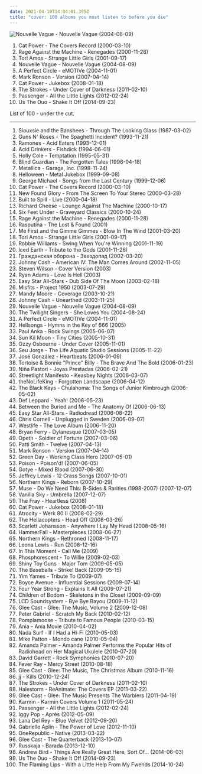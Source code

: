 ```yaml
---
date: 2021-04-10T14:04:01.395Z
title: "cover: 100 albums you must listen to before you die"
---
```

![Nouvelle Vague - Nouvelle Vague (2004-08-09)](http://coverartarchive.org/release/bea245eb-a490-4f63-b9e9-c564bc42d514/15272031336-500.jpg "Nouvelle Vague - Nouvelle Vague (2004-08-09)")
<ol class="albums">
<li data-cover="https://img.discogs.com/7ToXkfnF8noSM_uhuS_mdCXSxn0=/fit-in/600x586/filters:strip_icc():format(jpeg):mode_rgb():quality(90)/discogs-images/R-442522-1461384542-9680.jpeg.jpg" data-tags="covers" role="button">Cat Power - The Covers Record (2000-03-10)</li>
<li data-cover="http://coverartarchive.org/release/1c293abc-3993-3d1d-bb8d-e8fe18621488/9245164218-500.jpg" data-tags="rock, alternative rock" role="button">Rage Against the Machine - Renegades (2000-11-28)</li>
<li data-cover="http://coverartarchive.org/release/a7ccb022-f437-4492-8eee-8f85d85cdb96/2098090328-500.jpg" data-tags="covers, cover" role="button">Tori Amos - Strange Little Girls (2001-09-17)</li>
<li data-cover="http://coverartarchive.org/release/bea245eb-a490-4f63-b9e9-c564bc42d514/15272031336-500.jpg" data-tags="bossa nova, french, covers" role="button">Nouvelle Vague - Nouvelle Vague (2004-08-09)</li>
<li data-cover="https://img.discogs.com/RuuxMh6e-T3Hv19tCpjYyXQM8M4=/fit-in/600x836/filters:strip_icc():format(jpeg):mode_rgb():quality(90)/discogs-images/R-5073762-1531330871-8949.jpeg.jpg" data-tags="alternative rock" role="button">A Perfect Circle - eMOTIVe (2004-11-01)</li>
<li data-cover="http://coverartarchive.org/release/87935910-79cc-4b90-bd9f-9c3d2e08176e/8740605245-500.jpg" data-tags="funk, cover, jazz" role="button">Mark Ronson - Version (2007-04-14)</li>
<li data-cover="http://coverartarchive.org/release/472ab586-be69-4bdb-8f90-af1d25e754a6/22781705669-500.jpg" data-tags="female vocalists, covers, jazz, cover" role="button">Cat Power - Jukebox (2008-01-18)</li>
<li data-cover="https://img.discogs.com/3DVsrRHOvdvK8KvhzXgXdluXxcE=/fit-in/600x600/filters:strip_icc():format(jpeg):mode_rgb():quality(90)/discogs-images/R-2705009-1297332898.jpeg.jpg" data-tags="cover, the strokes, lets dance, darkness, rca records, under, coramao, coolwench, awesome :b" role="button">The Strokes - Under Cover of Darkness (2011-02-10)</li>
<li data-cover="http://coverartarchive.org/release/00d751af-6c26-46e2-aa64-e48d9af4e0a1/2299991985-500.jpg" data-tags="singer songwriter, passenger, easy listening-d, folk, my gang 12" role="button">Passenger - All the Little Lights (2012-02-24)</li>
<li data-cover="http://coverartarchive.org/release/8568d0e6-7d65-4f72-aed8-61b62f2cbb36/13918080102-500.jpg" data-tags="cover" role="button">Us The Duo - Shake It Off (2014-09-23)</li>
</ol>
List of 100 - under the cut.
<!-- more -->

_________________

<ol class="albums">
<li data-cover="http://coverartarchive.org/release/aa258490-4e2e-4395-9da3-064e0c7c9490/24762396589-500.jpg" data-tags="new wave" role="button">
Siouxsie and the Banshees - Through The Looking Glass (1987-03-02)
</li>
<li data-cover="http://coverartarchive.org/release/3231186d-1fde-4267-afad-150495b470b0/7973068614-500.jpg" data-tags="hard rock" role="button">
Guns N' Roses - The Spaghetti Incident? (1993-11-21)
</li>
<li data-cover="http://coverartarchive.org/release/82cef0f9-f982-3c09-931a-1a531dae43b9/18523473099-500.jpg" data-tags="covers, punk" role="button">
Ramones - Acid Eaters (1993-12-01)
</li>
<li data-cover="https://img.discogs.com/gZ_DOHt60uCl_n8gvRs3qOKXbBg=/fit-in/507x792/filters:strip_icc():format(jpeg):mode_rgb():quality(90)/discogs-images/R-3804042-1596044076-1564.jpeg.jpg" data-tags="heavy metal, hard rock, cover, thrash metal" role="button">
Acid Drinkers - Fishdick (1994-06-01)
</li>
<li data-cover="https://via.placeholder.com/450" data-tags="jazz, female vocalists, cover" role="button">
Holly Cole - Temptation (1995-05-31)
</li>
<li data-cover="http://coverartarchive.org/release/e4a4e75b-18cf-3da8-92e8-6dc0be5a9918/7844681438-500.jpg" data-tags="power metal" role="button">
Blind Guardian - The Forgotten Tales (1996-04-18)
</li>
<li data-cover="http://coverartarchive.org/release/7f5a52aa-4429-4771-80ec-6c6a545b0df9/11162732155-500.jpg" data-tags="metal, thrash metal, heavy metal" role="button">
Metallica - Garage, Inc. (1998-11-24)
</li>
<li data-cover="http://coverartarchive.org/release/bce2c17d-c490-32d7-9ea4-742c59172c86/1870479249-500.jpg" data-tags="power metal, covers" role="button">
Helloween - Metal Jukebox (1999-09-08)
</li>
<li data-cover="http://coverartarchive.org/release/5cfe5238-649e-492a-9335-863783cb9c5b/15454353410-500.jpg" data-tags="jazz, george michael" role="button">
George Michael - Songs from the Last Century (1999-12-06)
</li>
<li data-cover="https://img.discogs.com/7ToXkfnF8noSM_uhuS_mdCXSxn0=/fit-in/600x586/filters:strip_icc():format(jpeg):mode_rgb():quality(90)/discogs-images/R-442522-1461384542-9680.jpeg.jpg" data-tags="covers" role="button">
Cat Power - The Covers Record (2000-03-10)
</li>
<li data-cover="http://coverartarchive.org/release/2b3d9bef-c686-4656-a19e-d46040af1db5/15841193375-500.jpg" data-tags="pop punk" role="button">
New Found Glory - From The Screen To Your Stereo (2000-03-28)
</li>
<li data-cover="http://coverartarchive.org/release/8eb5fba9-e6fe-46db-8ff4-1ab77e1096f4/7940771884-500.jpg" data-tags="indie, rock" role="button">
Built to Spill - Live (2000-04-18)
</li>
<li data-cover="http://coverartarchive.org/release/4fecbf14-179d-41fb-9a39-7eb44a4c4634/15556280068-500.jpg" data-tags="lounge" role="button">
Richard Cheese - Lounge Against The Machine (2000-10-17)
</li>
<li data-cover="https://img.discogs.com/2nFR611ZN3rcXnw1SE3kDjVg-5U=/fit-in/600x413/filters:strip_icc():format(jpeg):mode_rgb():quality(90)/discogs-images/R-9409314-1480069976-7900.jpeg.jpg" data-tags="death metal" role="button">
Six Feet Under - Graveyard Classics (2000-10-24)
</li>
<li data-cover="http://coverartarchive.org/release/1c293abc-3993-3d1d-bb8d-e8fe18621488/9245164218-500.jpg" data-tags="rock, alternative rock" role="button">
Rage Against the Machine - Renegades (2000-11-28)
</li>
<li data-cover="http://coverartarchive.org/release/cdeea919-4101-4e00-832d-db0c7cf01cb7/9873657770-500.jpg" data-tags="covers, assault genre" role="button">
Rasputina - The Lost & Found (2001)
</li>
<li data-cover="https://img.discogs.com/LVgMCcBV6nXU1KmjvUWcYGS6H70=/fit-in/600x600/filters:strip_icc():format(jpeg):mode_rgb():quality(90)/discogs-images/R-701826-1332343303.jpeg.jpg" data-tags="covers, punk" role="button">
Me First and the Gimme Gimmes - Blow In The Wind (2001-03-20)
</li>
<li data-cover="http://coverartarchive.org/release/a7ccb022-f437-4492-8eee-8f85d85cdb96/2098090328-500.jpg" data-tags="covers, cover" role="button">
Tori Amos - Strange Little Girls (2001-09-17)
</li>
<li data-cover="http://coverartarchive.org/release/1ed0855b-ae5d-4eff-a10c-00b4e18d0b4b/22972644479-500.jpg" data-tags="swing" role="button">
Robbie Williams - Swing When You're Winning (2001-11-19)
</li>
<li data-cover="https://img.discogs.com/ITP7gH9tn2Nh1MkEiiqyn-eHuOg=/fit-in/599x594/filters:strip_icc():format(jpeg):mode_rgb():quality(90)/discogs-images/R-10522368-1499173104-3124.jpeg.jpg" data-tags="power metal, heavy metal" role="button">
Iced Earth - Tribute to the Gods (2001-11-26)
</li>
<li data-cover="http://coverartarchive.org/release/e959d32c-15fe-4871-8aa8-ef4a74eae065/24917088500-500.jpg" data-tags="cover, psychedelic rock" role="button">
Гражданская оборона - Звездопад (2002-03-20)
</li>
<li data-cover="http://coverartarchive.org/release/47140ecd-72e3-4ef9-b523-3af3c4e3e9ef/2204544011-500.jpg" data-tags="country" role="button">
Johnny Cash - American IV: The Man Comes Around (2002-11-05)
</li>
<li data-cover="https://img.discogs.com/JmOWVNoTQof7RFsqS82lCjDQ180=/fit-in/600x597/filters:strip_icc():format(jpeg):mode_rgb():quality(90)/discogs-images/R-2579489-1291457949.jpeg.jpg" data-tags="epic, cover, new prog, steven wilson" role="button">
Steven Wilson - Cover Version (2003)
</li>
<li data-cover="https://img.discogs.com/ke5mv5j3Qr9m9GEBBC-a_zc-UYw=/fit-in/600x592/filters:strip_icc():format(jpeg):mode_rgb():quality(90)/discogs-images/R-1994709-1561738115-2240.jpeg.jpg" data-tags="alt-country, rock" role="button">
Ryan Adams - Love Is Hell (2003)
</li>
<li data-cover="http://coverartarchive.org/release/5c285b48-a2ee-4328-9398-d7b971272c05/5795022837-500.jpg" data-tags="dub, reggae" role="button">
Easy Star All-Stars - Dub Side Of The Moon (2003-02-18)
</li>
<li data-cover="http://coverartarchive.org/release/bd14a696-6356-413d-a779-c48112ef8d37/15528035791-500.jpg" data-tags="punk, punk rock, horror punk" role="button">
Misfits - Project 1950 (2003-07-29)
</li>
<li data-cover="https://img.discogs.com/mvVEI1IwHBEg9zkJJrS6GjOt1Zk=/fit-in/600x552/filters:strip_icc():format(jpeg):mode_rgb():quality(90)/discogs-images/R-3970912-1604835350-5701.jpeg.jpg" data-tags="pop, cover" role="button">
Mandy Moore - Coverage (2003-10-21)
</li>
<li data-cover="http://coverartarchive.org/release/4321855e-8e8e-4786-8506-28e6d69633b9/13966110015-500.jpg" data-tags="country" role="button">
Johnny Cash - Unearthed (2003-11-25)
</li>
<li data-cover="http://coverartarchive.org/release/bea245eb-a490-4f63-b9e9-c564bc42d514/15272031336-500.jpg" data-tags="bossa nova, french, covers" role="button">
Nouvelle Vague - Nouvelle Vague (2004-08-09)
</li>
<li data-cover="https://img.discogs.com/My1b03HhHcNV7OMiY2f-zwpQkPc=/fit-in/600x593/filters:strip_icc():format(jpeg):mode_rgb():quality(90)/discogs-images/R-698292-1554136772-7063.jpeg.jpg" data-tags="alternative, rock, alternative rock, cover, greg dulli" role="button">
The Twilight Singers - She Loves You (2004-08-24)
</li>
<li data-cover="https://img.discogs.com/RuuxMh6e-T3Hv19tCpjYyXQM8M4=/fit-in/600x836/filters:strip_icc():format(jpeg):mode_rgb():quality(90)/discogs-images/R-5073762-1531330871-8949.jpeg.jpg" data-tags="alternative rock" role="button">
A Perfect Circle - eMOTIVe (2004-11-01)
</li>
<li data-cover="http://coverartarchive.org/release/5d4135e8-4d34-443c-91d5-0297e9ef14d8/4783518168-500.jpg" data-tags="acoustic, lounge metal" role="button">
Hellsongs - Hymns in the Key of 666 (2005)
</li>
<li data-cover="https://img.discogs.com/RASg-glnAvDTAFf8pWns_bW2BzM=/fit-in/500x499/filters:strip_icc():format(jpeg):mode_rgb():quality(90)/discogs-images/R-1147083-1288985803.jpeg.jpg" data-tags="swing, covers" role="button">
Paul Anka - Rock Swings (2005-06-07)
</li>
<li data-cover="https://img.discogs.com/-C0G07Bfi9OI-kDCj1ikyvq0-1c=/fit-in/600x600/filters:strip_icc():format(jpeg):mode_rgb():quality(90)/discogs-images/R-753035-1155288116.jpeg.jpg" data-tags="folk, cover, covers, covertown" role="button">
Sun Kil Moon - Tiny Cities (2005-10-31)
</li>
<li data-cover="http://coverartarchive.org/release/a2dbff4f-998d-45fd-8ba0-41508059890b/15222503191-500.jpg" data-tags="heavy metal" role="button">
Ozzy Osbourne - Under Cover (2005-11-01)
</li>
<li data-cover="http://coverartarchive.org/release/a5dd8a38-8495-43b3-901d-4cb9ac63e571/17776221267-500.jpg" data-tags="covers, acoustic" role="button">
Seu Jorge - The Life Aquatic Studio Sessions (2005-11-22)
</li>
<li data-cover="https://img.discogs.com/0XxcJs-SQFccsPcgqwF21-1sD_A=/fit-in/600x527/filters:strip_icc():format(jpeg):mode_rgb():quality(90)/discogs-images/R-602995-1141754942.jpeg.jpg" data-tags="acoustic, cover, soft, accoustic, my record collection, josegonzales" role="button">
José González - Heartbeats (2006-01-09)
</li>
<li data-cover="http://coverartarchive.org/release/5e83ea65-df0b-431a-9c62-42a5b53f9ce2/8213237332-500.jpg" data-tags="cover" role="button">
Tortoise & Bonnie "Prince" Billy - The Brave And The Bold (2006-01-23)
</li>
<li data-cover="http://coverartarchive.org/release/fad57385-6e8d-4213-b82e-6adfea8e2d69/18994007660-500.jpg" data-tags="nina pastori" role="button">
Niña Pastori - Joyas Prestadas (2006-02-21)
</li>
<li data-cover="http://coverartarchive.org/release/275b722f-d7f9-40ea-be38-286414febeb6/3942871458-500.jpg" data-tags="ska punk" role="button">
Streetlight Manifesto - Keasbey Nights (2006-03-07)
</li>
<li data-cover="https://via.placeholder.com/450" data-tags="ambient, electronic" role="button">
theNoLifeKing - Forgotten Landscape (2006-04-12)
</li>
<li data-cover="http://coverartarchive.org/release/92f3be62-21cd-4651-850e-b244fbd0c01b/26946774221-500.jpg" data-tags="cover" role="button">
The Black Keys - Chulahoma: The Songs of Junior Kimbrough (2006-05-02)
</li>
<li data-cover="https://img.discogs.com/rvnqyiHm6AibVJYr8a3v9ro1J2s=/fit-in/588x590/filters:strip_icc():format(jpeg):mode_rgb():quality(90)/discogs-images/R-7458346-1443578506-9462.jpeg.jpg" data-tags="cover" role="button">
Def Leppard - Yeah! (2006-05-23)
</li>
<li data-cover="http://coverartarchive.org/release/00103e5a-a298-4108-9f74-4a5d9490a6ef/2772311711-500.jpg" data-tags="progressive metal, cover album" role="button">
Between the Buried and Me - The Anatomy Of (2006-06-13)
</li>
<li data-cover="http://coverartarchive.org/release/c13c0bb8-8e6b-4163-a053-5ad21f6fec2b/22100874189-500.jpg" data-tags="reggae" role="button">
Easy Star All-Stars - Radiodread (2006-08-22)
</li>
<li data-cover="http://coverartarchive.org/release/595f26f8-ae7a-47ae-9229-9c6ac0484f83/1043833580-500.jpg" data-tags="rock, acoustic, unplugged" role="button">
Chris Cornell - Unplugged in Sweden (2006-09-07)
</li>
<li data-cover="https://img.discogs.com/v43z72x70mwmbYZkVxGZWHST-6c=/fit-in/595x599/filters:strip_icc():format(jpeg):mode_rgb():quality(90)/discogs-images/R-2683980-1342639891-4559.jpeg.jpg" data-tags="pop" role="button">
Westlife - The Love Album (2006-11-20)
</li>
<li data-cover="http://coverartarchive.org/release/8c9c48a2-6740-4d47-9533-d59bb6f27a0e/25000799686-500.jpg" data-tags="bob dylan cover, bryan ferry" role="button">
Bryan Ferry - Dylanesque (2007-03-05)
</li>
<li data-cover="https://img.discogs.com/_m0W55gb-iKCddwR-V3_Ml1myu0=/fit-in/600x696/filters:strip_icc():format(jpeg):mode_rgb():quality(90)/discogs-images/R-16238095-1605789171-8254.jpeg.jpg" data-tags="cover, deep purple, opeth, deep purple cover" role="button">
Opeth - Soldier of Fortune (2007-03-06)
</li>
<li data-cover="https://img.discogs.com/QO7zFM0tva2c9T7Mv2WKmzHED2g=/fit-in/600x592/filters:strip_icc():format(jpeg):mode_rgb():quality(90)/discogs-images/R-966497-1469987494-2664.jpeg.jpg" data-tags="covers" role="button">
Patti Smith - Twelve (2007-04-13)
</li>
<li data-cover="http://coverartarchive.org/release/87935910-79cc-4b90-bd9f-9c3d2e08176e/8740605245-500.jpg" data-tags="funk, cover, jazz" role="button">
Mark Ronson - Version (2007-04-14)
</li>
<li data-cover="http://coverartarchive.org/release/05cabea3-a117-4d91-92cd-a3be993ce9c9/9460715495-500.jpg" data-tags="cover" role="button">
Green Day - Working Class Hero (2007-05-01)
</li>
<li data-cover="https://img.discogs.com/mm-4AvbTsEiNxisKujpaz-tohw4=/fit-in/481x481/filters:strip_icc():format(jpeg):mode_rgb():quality(90)/discogs-images/R-6385299-1417947526-7899.jpeg.jpg" data-tags="hair metal, cover" role="button">
Poison - Poison'd! (2007-06-05)
</li>
<li data-cover="http://coverartarchive.org/release/dccee35f-1660-4f40-8522-ffc6927ba1c7/2588215795-500.jpg" data-tags="electronica, cover, remix, getit" role="button">
Gotye - Mixed Blood (2007-06-30)
</li>
<li data-cover="http://coverartarchive.org/release/938a4f90-c248-4794-8ceb-e8e48b396cb0/8778440610-500.jpg" data-tags="cover" role="button">
Jeffrey Lewis - 12 Crass Songs (2007-10-01)
</li>
<li data-cover="http://coverartarchive.org/release/236a04ea-8349-4930-9647-186773164eb3/6655040734-500.jpg" data-tags="symphonic metal, cover, power metal" role="button">
Northern Kings - Reborn (2007-10-29)
</li>
<li data-cover="http://coverartarchive.org/release/6bfae325-47bb-47ea-94dc-59dc556e8439/2887550706-500.jpg" data-tags="briliant" role="button">
Muse - Do We Need This: B-Sides & Rarities (1998-2007) (2007-12-07)
</li>
<li data-cover="https://img.discogs.com/QiRTf3V1hNpAWbrj5s8fCrzNsuY=/fit-in/600x462/filters:strip_icc():format(jpeg):mode_rgb():quality(90)/discogs-images/R-1278845-1299574955.jpeg.jpg" data-tags="pop-punk" role="button">
Vanilla Sky - Umbrella (2007-12-07)
</li>
<li data-cover="http://coverartarchive.org/release/b6b1f327-e013-4386-9e0b-ea78b8adb6d9/11664700714-500.jpg" data-tags="cover, fucking awesome" role="button">
The Fray - Heartless (2008)
</li>
<li data-cover="http://coverartarchive.org/release/472ab586-be69-4bdb-8f90-af1d25e754a6/22781705669-500.jpg" data-tags="female vocalists, covers, jazz, cover" role="button">
Cat Power - Jukebox (2008-01-18)
</li>
<li data-cover="http://coverartarchive.org/release/055f095a-e5d2-43eb-bc73-e056a10e4b61/15550770945-500.jpg" data-tags="cover, gothic metal" role="button">
Atrocity - Werk 80 II (2008-02-29)
</li>
<li data-cover="https://img.discogs.com/iX1XGtz2GYbH04uAhyKAVSEQumc=/fit-in/600x600/filters:strip_icc():format(jpeg):mode_rgb():quality(90)/discogs-images/R-1024246-1393710189-7141.jpeg.jpg" data-tags="rock, hard rock, garage rock" role="button">
The Hellacopters - Head Off (2008-03-26)
</li>
<li data-cover="http://coverartarchive.org/release/8cf43ee9-65c3-407e-863d-cdb7b8bbad39/28864635475-500.jpg" data-tags="tom waits, alternative, cover" role="button">
Scarlett Johansson - Anywhere I Lay My Head (2008-05-16)
</li>
<li data-cover="https://img.discogs.com/cqXrVOiTdSxBLd-0_4uFnEJTm_I=/fit-in/600x597/filters:strip_icc():format(jpeg):mode_rgb():quality(90)/discogs-images/R-17029668-1611230405-2101.jpeg.jpg" data-tags="power metal" role="button">
HammerFall - Masterpieces (2008-06-27)
</li>
<li data-cover="http://coverartarchive.org/release/dfa25c32-4c3d-4fef-a670-ddf3ab682cd4/6654965791-500.jpg" data-tags="cover, symphonic metal, power metal" role="button">
Northern Kings - Rethroned (2008-11-17)
</li>
<li data-cover="https://img.discogs.com/fAOSaDB8luFMEDphu4__gfiZVac=/fit-in/600x601/filters:strip_icc():format(jpeg):mode_rgb():quality(90)/discogs-images/R-7404038-1478448944-9212.jpeg.jpg" data-tags="cover" role="button">
Leona Lewis - Run (2008-12-16)
</li>
<li data-cover="http://coverartarchive.org/release/4268e9d4-adc0-4b80-84a2-eb70a145f543/8182896442-500.jpg" data-tags="heavy metal, alternative rock, hard rock, cover, alternative metal, rock n roll" role="button">
In This Moment - Call Me (2009)
</li>
<li data-cover="http://coverartarchive.org/release/818d0ed6-3f40-44d3-9758-dcfe0b6eea2a/23543484401-500.jpg" data-tags="folk" role="button">
Phosphorescent - To Willie (2009-02-03)
</li>
<li data-cover="https://img.discogs.com/WydiaeEb1FRDdBkxOL2ZXa790iA=/fit-in/600x600/filters:strip_icc():format(jpeg):mode_rgb():quality(90)/discogs-images/R-1761365-1457687027-3641.jpeg.jpg" data-tags="cover, dark trance, swwg, covers more awesome than the originals" role="button">
Shiny Toy Guns - Major Tom (2009-05-05)
</li>
<li data-cover="http://coverartarchive.org/release/1ee17f89-66f8-3ce2-8b11-68e088f988bd/6791775045-500.jpg" data-tags="rock n roll" role="button">
The Baseballs - Strike! Back (2009-05-15)
</li>
<li data-cover="https://img.discogs.com/1evj466Y2s6KLIdyDcL35NosbRQ=/fit-in/600x525/filters:strip_icc():format(jpeg):mode_rgb():quality(90)/discogs-images/R-11239152-1616373453-4498.png.jpg" data-tags="folk, acoustic, cover, george harrison, jim james" role="button">
Yim Yames - Tribute To (2009-07)
</li>
<li data-cover="http://coverartarchive.org/release/f6d933c9-dcb4-4270-95d4-42983ee6f988/4354631525-500.jpg" data-tags="acoustic, cover, covers" role="button">
Boyce Avenue - Influential Sessions (2009-07-14)
</li>
<li data-cover="https://img.discogs.com/psnedMiqs-kBCpV-RnZZqtYRhbw=/fit-in/200x200/filters:strip_icc():format(jpeg):mode_rgb():quality(90)/discogs-images/R-4088597-1354843135-7509.jpeg.jpg" data-tags="pop punk" role="button">
Four Year Strong - Explains It All (2009-07-21)
</li>
<li data-cover="http://coverartarchive.org/release/1b6f00f6-87f6-409f-a710-7ba31157e4b9/15160044156-500.jpg" data-tags="melodic death metal, cover" role="button">
Children of Bodom - Skeletons in the Closet (2009-09-09)
</li>
<li data-cover="https://img.discogs.com/q0dclviwjWqm42hvQ-nJPhSoMmM=/fit-in/600x450/filters:strip_icc():format(jpeg):mode_rgb():quality(90)/discogs-images/R-6414304-1418611387-7131.jpeg.jpg" data-tags="cover, dfa, proud vinyl owner" role="button">
LCD Soundsystem - Bye Bye Bayou (2009-11-12)
</li>
<li data-cover="https://via.placeholder.com/450" data-tags="glee" role="button">
Glee Cast - Glee: The Music, Volume 2 (2009-12-08)
</li>
<li data-cover="https://img.discogs.com/-8aBOmFQ8fB3TokkT7RCF20_3uk=/fit-in/471x468/filters:strip_icc():format(jpeg):mode_rgb():quality(90)/discogs-images/R-7332044-1439106554-9938.jpeg.jpg" data-tags="singer-songwriter, rock" role="button">
Peter Gabriel - Scratch My Back (2010-02-12)
</li>
<li data-cover="http://coverartarchive.org/release/9fa51fc9-fc9c-4ece-b2df-f226fb35e96d/2058727777-500.jpg" data-tags="covers" role="button">
Pomplamoose - Tribute to Famous People (2010-03-15)
</li>
<li data-cover="http://coverartarchive.org/release/4db11d1d-ce53-44d6-b520-ffc28bec8913/2334984430-500.jpg" data-tags="pop, cover, retro" role="button">
Ania - Ania Movie (2010-04-02)
</li>
<li data-cover="http://coverartarchive.org/release/315b2219-0ad7-45e9-91e0-e8e445b39095/3370484418-500.jpg" data-tags="cover" role="button">
Nada Surf - If I Had a Hi-Fi (2010-05-03)
</li>
<li data-cover="http://coverartarchive.org/release/38d29d6c-39e3-3fcb-ba67-6033ea1dde92/1672912579-500.jpg" data-tags="pop" role="button">
Mike Patton - Mondo cane (2010-05-04)
</li>
<li data-cover="http://coverartarchive.org/release/ddd15036-d7d0-4a76-b9d6-a3be99e346ab/2720295799-500.jpg" data-tags="cover, singer-songwriter, ukulele" role="button">
Amanda Palmer - Amanda Palmer Performs the Popular Hits of Radiohead on Her Magical Ukulele (2010-07-20)
</li>
<li data-cover="http://coverartarchive.org/release/4ba18394-614f-4361-bc39-b24854473fa9/6856128034-500.jpg" data-tags="instrumental" role="button">
David Garrett - Rock Symphonies (2010-07-20)
</li>
<li data-cover="http://coverartarchive.org/release/9ef4e801-2e92-4689-8f8d-e17642d52423/23553460199-500.jpg" data-tags="feverray" role="button">
Fever Ray - Mercy Street (2010-08-18)
</li>
<li data-cover="https://img.discogs.com/7HQ42g8c1uZ39AudB3-Cw51xGmA=/fit-in/598x600/filters:strip_icc():format(jpeg):mode_rgb():quality(90)/discogs-images/R-2631982-1351175466-2472.jpeg.jpg" data-tags="christmas" role="button">
Glee Cast - Glee: The Music, The Christmas Album (2010-11-16)
</li>
<li data-cover="http://coverartarchive.org/release/03b31a1c-03c0-4eee-930b-a4e565b3f7f6/9539591161-500.jpg" data-tags="hip-hop, swedish, mixtape, cover, balearic, miks" role="button">
jj - Kills (2010-12-24)
</li>
<li data-cover="https://img.discogs.com/3DVsrRHOvdvK8KvhzXgXdluXxcE=/fit-in/600x600/filters:strip_icc():format(jpeg):mode_rgb():quality(90)/discogs-images/R-2705009-1297332898.jpeg.jpg" data-tags="cover, the strokes, lets dance, darkness, rca records, under, coramao, coolwench, awesome :b" role="button">
The Strokes - Under Cover of Darkness (2011-02-10)
</li>
<li data-cover="http://coverartarchive.org/release/6049456f-ddab-4620-97d5-d1c7c710f8ed/7091657302-500.jpg" data-tags="metal, hard rock" role="button">
Halestorm - ReAnimate: The Covers EP (2011-03-22)
</li>
<li data-cover="http://coverartarchive.org/release/87900fee-78c0-3d3b-951c-016fff9c93de/1111445815-500.jpg" data-tags="glee" role="button">
Glee Cast - Glee: The Music Presents The Warblers (2011-04-19)
</li>
<li data-cover="http://coverartarchive.org/release/c3861647-3749-4382-bff6-481e8e4b4184/3017793995-500.jpg" data-tags="cover, sachen die ich gerne hoeren mag, karmin covers" role="button">
Karmin - Karmin Covers Volume 1 (2011-05-24)
</li>
<li data-cover="http://coverartarchive.org/release/00d751af-6c26-46e2-aa64-e48d9af4e0a1/2299991985-500.jpg" data-tags="singer songwriter, passenger, easy listening-d, folk, my gang 12" role="button">
Passenger - All the Little Lights (2012-02-24)
</li>
<li data-cover="http://coverartarchive.org/release/895942b6-c726-4264-b27c-b2b396c4d25d/982582576-500.jpg" data-tags="classic rock, cover, need to listen, iggy" role="button">
Iggy Pop - Après (2012-05-09)
</li>
<li data-cover="https://img.discogs.com/jo1nXjwYhHhHHMZXJnYFoC0pHZw=/fit-in/600x585/filters:strip_icc():format(jpeg):mode_rgb():quality(90)/discogs-images/R-11724453-1521306228-7958.jpeg.jpg" data-tags="indie, pop, alternative, cover, alternative pop, lana del rey" role="button">
Lana Del Rey - Blue Velvet (2012-09-20)
</li>
<li data-cover="http://coverartarchive.org/release/bf31b586-3c93-4edf-ad55-07141eb43185/2651949429-500.jpg" data-tags="cover" role="button">
Gabrielle Aplin - The Power of Love (2012-11-10)
</li>
<li data-cover="http://coverartarchive.org/release/f823905a-102e-471f-b6aa-3ff6f575986c/9697439439-500.jpg" data-tags="pop rock" role="button">
OneRepublic - Native (2013-03-22)
</li>
<li data-cover="http://coverartarchive.org/release/ebadad2b-e01f-432e-8059-1882128213c9/5552546040-500.jpg" data-tags="sad, cover" role="button">
Glee Cast - The Quarterback (2013-10-07)
</li>
<li data-cover="http://coverartarchive.org/release/7693404e-c0aa-4dd5-be23-a48555224552/6201054462-500.jpg" data-tags="cover" role="button">
Russkaja - Barada (2013-12-10)
</li>
<li data-cover="http://coverartarchive.org/release/c1a5bff2-3c52-4ab4-b021-4e67c0d4e926/8084461779-500.jpg" data-tags="folk, indie folk" role="button">
Andrew Bird - Things Are Really Great Here, Sort Of... (2014-06-03)
</li>
<li data-cover="http://coverartarchive.org/release/8568d0e6-7d65-4f72-aed8-61b62f2cbb36/13918080102-500.jpg" data-tags="cover" role="button">
Us The Duo - Shake It Off (2014-09-23)
</li>
<li data-cover="https://img.discogs.com/C0phos8S4w71zv_Mx3ZIYDzu-P0=/fit-in/600x600/filters:strip_icc():format(jpeg):mode_rgb():quality(90)/discogs-images/R-6995837-1431279126-3224.jpeg.jpg" data-tags="cover" role="button">
The Flaming Lips - With a Little Help From My Fwends (2014-10-24)
</li>
</ol>